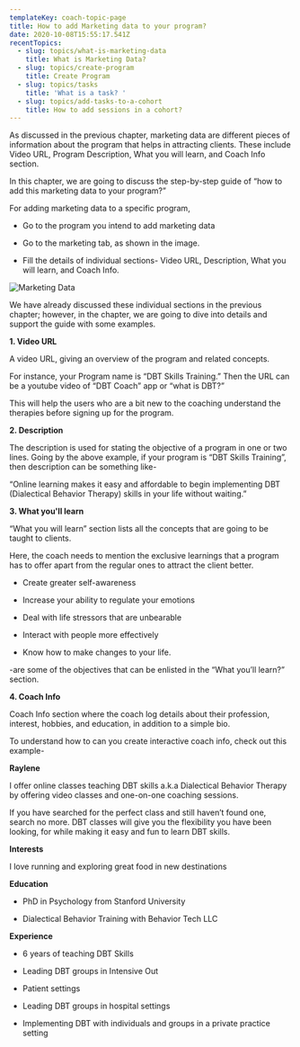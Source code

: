 ```yaml
---
templateKey: coach-topic-page
title: How to add Marketing data to your program?
date: 2020-10-08T15:55:17.541Z
recentTopics:
  - slug: topics/what-is-marketing-data
    title: What is Marketing Data?
  - slug: topics/create-program
    title: Create Program
  - slug: topics/tasks
    title: 'What is a task? '
  - slug: topics/add-tasks-to-a-cohort
    title: How to add sessions in a cohort?
---
```

As discussed in the previous chapter, marketing data are different pieces of information about the program that helps in attracting clients. These include Video URL, Program Description, What you will learn, and Coach Info section. 

In this chapter, we are going to discuss the step-by-step guide of “how to add this marketing data to your program?”

For adding marketing data to a specific program,

* Go to the program you intend to add marketing data



* Go to the marketing tab, as shown in the image.



* Fill the details of individual sections- Video URL, Description, What you will learn, and Coach Info.

![Marketing Data](/img/marketing-i.png "Marketing Data")

We have already discussed these individual sections in the previous chapter; however, in the chapter, we are going to dive into details and support the guide with some examples.

**1. Video URL**

A video URL, giving an overview of the program and related concepts. 

For instance, your Program name is “DBT Skills Training.” Then the URL can be a youtube video of “DBT Coach” app or “what is DBT?” 

This will help the users who are a bit new to the coaching understand the therapies before signing up for the program.

**2. Description**

The description is used for stating the objective of a program in one or two lines. Going by the above example, if your program is “DBT Skills Training”, then description can be something like-

“Online learning makes it easy and affordable to begin implementing DBT (Dialectical Behavior Therapy) skills in your life without waiting.”

**3. What you'll learn**

“What you will learn” section lists all the concepts that are going to be taught to clients. 

Here, the coach needs to mention the exclusive learnings that a program has to offer apart from the regular ones to attract the client better.  

* Create greater self-awareness



* Increase your ability to regulate your emotions



* Deal with life stressors that are unbearable



* Interact with people more effectively



* Know how to make changes to your life.

\-are some of the objectives that can be enlisted in the “What you’ll learn?” section.

**4. Coach Info** 

Coach Info section where the coach log details about their profession, interest, hobbies, and education, in addition to a simple bio. 

To understand how to can you create interactive coach info, check out this example-

**Raylene**

I offer online classes teaching DBT skills a.k.a Dialectical Behavior Therapy by offering video classes and one-on-one coaching sessions. 

If you have searched for the perfect class and still haven’t found one, search no more. DBT classes will give you the flexibility you have been looking, for while making it easy and fun to learn DBT skills.

**Interests**

I love running and exploring great food in new destinations

**Education**

* PhD in Psychology from Stanford University



* Dialectical Behavior Training with Behavior Tech LLC

**Experience**

* 6 years of teaching DBT Skills



* Leading DBT groups in Intensive Out



* Patient settings



* Leading DBT groups in hospital settings



* Implementing DBT with individuals and groups in a private practice setting
